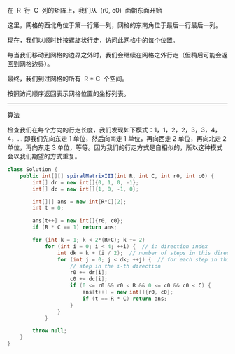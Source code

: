 在  R  行  C  列的矩阵上，我们从  (r0, c0)  面朝东面开始

这里，网格的西北角位于第一行第一列，网格的东南角位于最后一行最后一列。

现在，我们以顺时针按螺旋状行走，访问此网格中的每个位置。

每当我们移动到网格的边界之外时，我们会继续在网格之外行走（但稍后可能会返回到网格边界）。

最终，我们到过网格的所有  R \* C  个空间。

按照访问顺序返回表示网格位置的坐标列表。

---

算法

检查我们在每个方向的行走长度，我们发现如下模式：1，1，2，2，3，3，4，4，... 即我们先向东走 1 单位，然后向南走 1 单位，再向西走 2 单位，再向北走 2 单位，再向东走 3 单位，等等。因为我们的行走方式是自相似的，所以这种模式会以我们期望的方式重复。

```java
class Solution {
    public int[][] spiralMatrixIII(int R, int C, int r0, int c0) {
        int[] dr = new int[]{0, 1, 0, -1};
        int[] dc = new int[]{1, 0, -1, 0};

        int[][] ans = new int[R*C][2];
        int t = 0;

        ans[t++] = new int[]{r0, c0};
        if (R * C == 1) return ans;

        for (int k = 1; k < 2*(R+C); k += 2)
            for (int i = 0; i < 4; ++i) {  // i: direction index
                int dk = k + (i / 2);  // number of steps in this direction
                for (int j = 0; j < dk; ++j) {  // for each step in this direction...
                    // step in the i-th direction
                    r0 += dr[i];
                    c0 += dc[i];
                    if (0 <= r0 && r0 < R && 0 <= c0 && c0 < C) {
                        ans[t++] = new int[]{r0, c0};
                        if (t == R * C) return ans;
                    }
                }
            }

        throw null;
    }
}
```
